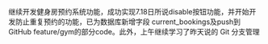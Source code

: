 继续开发健身房预约系统功能，成功实现7.18日所说disable按钮功能，并开始开发防止重复预约的功能，已为数据库新增字段 current\_bookings及push到GitHub feature/gym的部分code。此外，上午继续学习了昨天说的 Git 分支管理

